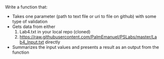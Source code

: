 Write a function that:

+ Takes one parameter (path to text file or uri to file on github) with some type of validation
+ Gets data from either
    1. Lab4.txt in your local repo (cloned)
    2. https://raw.githubusercontent.com/PalmEmanuel/PSLabs/master/Lab4_Input.txt directly
+ Summarizes the input values and presents a result as an output from the function
